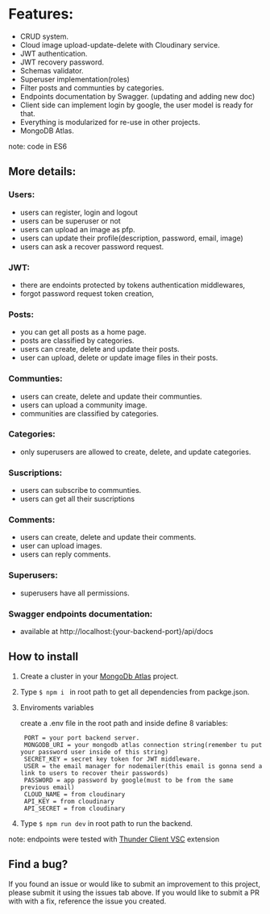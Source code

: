 # Features:

* CRUD system.  
* Cloud image upload-update-delete with Cloudinary service. 
* JWT authentication.  
* JWT recovery password.  
* Schemas validator.  
* Superuser implementation(roles)  
* Filter posts and communties by categories.  
* Endpoints documentation by Swagger.  (updating and adding new doc)
* Client side can implement login by google, the user model is ready for that.  
* Everything is modularized for re-use in other projects.
* MongoDB Atlas.

note: code in ES6


## More details:

### Users:

 * users can register, login and logout  
 * users can be superuser or not
 * users can upload an image as pfp.
 * users can update their profile(description, password, email, image)  
 * users can ask a recover password request.

### JWT:

* there are endoints protected by tokens authentication middlewares,  
* forgot password request token creation, 


### Posts:

* you can get all posts as a home page.  
* posts are classified by categories.  
* users can create, delete and update their posts.
* user can upload, delete or update image files in their posts.  

### Communties:

* users can create, delete and update their communties.
* users can upload a community image.  
* communities are classified by categories.  

### Categories:

* only superusers are allowed to create, delete, and update categories.  

### Suscriptions:

* users can subscribe to communties.  
* users can get all their suscriptions  

### Comments:

* users can create, delete and update their comments.
* user can upload images.  
* users can reply comments.  

### Superusers:

* superusers have all permissions.  

### Swagger endpoints documentation:

* available at http://localhost:{your-backend-port}/api/docs  


## How to install

1. Create a cluster in your [MongoDb Atlas](https://www.mongodb.com/atlas/database) project.


2. Type ``$ npm i `` in root path to get all dependencies from packge.json.
 

3. Enviroments variables

      create a .env file in the root path and inside define 8 variables:
      
        PORT = your port backend server.
        MONGODB_URI = your mongodb atlas connection string(remember tu put your password user inside of this string)
        SECRET_KEY = secret key token for JWT middleware.  
        USER = the email manager for nodemailer(this email is gonna send a link to users to recover their passwords)  
        PASSWORD = app password by google(must to be from the same previous email)
        CLOUD_NAME = from cloudinary
        API_KEY = from cloudinary
        API_SECRET = from cloudinary  

5. Type ``$ npm run dev`` in root path to run the backend.


note: endpoints were tested with [Thunder Client VSC](https://www.thunderclient.com/) extension

## Find a bug?

If you found an issue or would like to submit an improvement to this project, please submit it using the issues tab above.  If you would like to submit a PR with with a fix, reference the issue you created.






